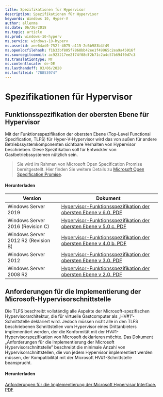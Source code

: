 ```yaml
---
title: Spezifikationen für Hypervisor
description: Spezifikationen für Hypervisor
keywords: Windows 10, Hyper-V
author: allenma
ms.date: 06/26/2018
ms.topic: article
ms.prod: windows-10-hyperv
ms.service: windows-10-hyperv
ms.assetid: aee64ad0-752f-4075-a115-2d6b983b4f49
ms.openlocfilehash: f1b33bf805f7868bb42ee1f49965c2ea9a45916f
ms.sourcegitcommit: ac923217ee2f74f08df2b71c2a4c57b694f0d7c3
ms.translationtype: MT
ms.contentlocale: de-DE
ms.lasthandoff: 03/06/2020
ms.locfileid: "78853974"
---
```

# <a name="hypervisor-specifications"></a>Spezifikationen für Hypervisor

## <a name="hypervisor-top-level-functional-specification"></a>Funktionsspezifikation der obersten Ebene für Hypervisor

Mit der Funktionsspezifikation der obersten Ebene (Top-Level Functional Specification, TLFS) für Hyper-V-Hypervisor wird das von außen für andere Betriebssystemkomponenten sichtbare Verhalten von Hypervisor beschrieben. Diese Spezifikation soll für Entwickler von Gastbetriebssystemen nützlich sein.
  
> Sie wird im Rahmen von Microsoft Open Specification Promise bereitgestellt.  Hier finden Sie weitere Details zu [Microsoft Open Specification Promise](https://docs.microsoft.com/openspecs/dev_center/ms-devcentlp/51a0d3ff-9f77-464c-b83f-2de08ed28134).  

#### <a name="download"></a>Herunterladen
Version | Dokument
--- | ---
Windows Server 2019 | [Hypervisor-Funktionsspezifikation der obersten Ebene v 6.0. PDF](https://github.com/MicrosoftDocs/Virtualization-Documentation/raw/master/tlfs/Hypervisor%20Top%20Level%20Functional%20Specification%20v6.0.pdf)
Windows Server 2016 (Revision C) | [Hypervisor-Funktionsspezifikation der obersten Ebene v 5.0 c. PDF](https://github.com/MicrosoftDocs/Virtualization-Documentation/raw/live/tlfs/Hypervisor%20Top%20Level%20Functional%20Specification%20v5.0C.pdf)
Windows Server 2012 R2 (Revision B) | [Hypervisor-Funktionsspezifikation der obersten Ebene v 4.0 b. PDF](https://github.com/Microsoft/Virtualization-Documentation/raw/master/tlfs/Hypervisor%20Top%20Level%20Functional%20Specification%20v4.0b.pdf)
Windows Server 2012 | [Hypervisor-Funktionsspezifikation der obersten Ebene v 3.0. PDF](https://github.com/Microsoft/Virtualization-Documentation/raw/master/tlfs/Hypervisor%20Top%20Level%20Functional%20Specification%20v3.0.pdf)
Windows Server 2008 R2 | [Hypervisor-Funktionsspezifikation der obersten Ebene v 2.0. PDF](https://github.com/Microsoft/Virtualization-Documentation/raw/master/tlfs/Hypervisor%20Top%20Level%20Functional%20Specification%20v2.0.pdf)

## <a name="requirements-for-implementing-the-microsoft-hypervisor-interface"></a>Anforderungen für die Implementierung der Microsoft-Hypervisorschnittstelle

Die TLFS beschreibt vollständig alle Aspekte der Microsoft-spezifischen Hypervisorarchitektur, die für virtuelle Gastcomputer als „HV#1”-Schnittstelle deklariert wird.  Jedoch müssen nicht alle in den TLFS beschriebenen Schnittstellen vom Hypervisor eines Drittanbieters implementiert werden, der die Konformität mit der HV#1-Hypervisorspezifikation von Microsoft deklarieren möchte. Das Dokument „Anforderungen für die Implementierung der Microsoft Hypervisorschnittstelle” beschreibt die minimale Anzahl von Hypervisorschnittstellen, die von jedem Hypervisor implementiert werden müssen, der Kompatibilität mit der Microsoft HV#1-Schnittstelle beansprucht.

#### <a name="download"></a>Herunterladen

[Anforderungen für die Implementierung der Microsoft Hypervisor Interface. PDF](https://github.com/Microsoft/Virtualization-Documentation/raw/master/tlfs/Requirements%20for%20Implementing%20the%20Microsoft%20Hypervisor%20Interface.pdf)
